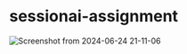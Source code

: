 # sessionai-assignment

![Screenshot from 2024-06-24 21-11-06](https://github.com/OjasKhamkar/sessionai-assignment/assets/58805468/de9f7463-392c-4ae1-a635-5d6d450d246b)
